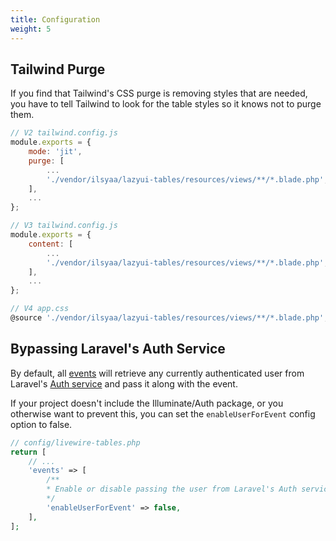 ```yaml
---
title: Configuration
weight: 5
---
```


## Tailwind Purge

If you find that Tailwind's CSS purge is removing styles that are needed, you have to tell Tailwind to look for the table styles so it knows not to purge them.

```js
// V2 tailwind.config.js
module.exports = {
    mode: 'jit',
    purge: [
        ...
        './vendor/ilsyaa/lazyui-tables/resources/views/**/*.blade.php',
    ],
    ...
};

// V3 tailwind.config.js
module.exports = {
    content: [
        ...
        './vendor/ilsyaa/lazyui-tables/resources/views/**/*.blade.php',
    ],
    ...
};

// V4 app.css
@source './vendor/ilsyaa/lazyui-tables/resources/views/**/*.blade.php';
```

## Bypassing Laravel's Auth Service

By default, all [events](../datatable/events#dispatched) will retrieve any currently authenticated user from Laravel's [Auth service](https://laravel.com/docs/authentication) and pass it along with the event.

If your project doesn't include the Illuminate/Auth package, or you otherwise want to prevent this, you can set the `enableUserForEvent` config option to false.

```php
// config/livewire-tables.php
return [
    // ...
    'events' => [
        /**
        * Enable or disable passing the user from Laravel's Auth service to events
        */
        'enableUserForEvent' => false,
    ],
];
```
